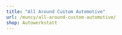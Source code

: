 ```yaml
---
title: "All Around Custom Automotive"
url: /muncy/all-around-custom-automotive/
shop: Autowerkstatt
---
```

